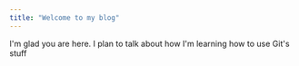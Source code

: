 ```yaml
---
title: "Welcome to my blog"
---
```


I'm glad you are here. I plan to talk about how I'm learning how to use Git's stuff
